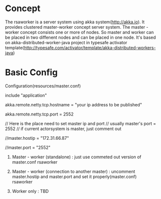 # Concept
The rsaworker is a server system using akka system(http://akka.io). It provides clustered master-worker concept server system. The master - worker concept consists one or more of nodes. So master and worker can be placed in two diffenent nodes and can be placed in one node.
It's based on akka-distributed-worker-java project in typesafe activator template(http://typesafe.com/activator/template/akka-distributed-workers-java)  

# Basic Config
Configuration(resources/master.conf)

include "application"

akka.remote.netty.tcp.hostname = "your ip address to be published"

akka.remote.netty.tcp.port = 2552

// Here is the place need to set master ip and port
// usually master's port = 2552
// if current actorsystem is master, just comment out

//master.hostip = "172.31.66.87"

//master.port = "2552"


1. Master - worker (standalone) : just use commeted out version of master.conf
   rsaworker

2. Master - worker (connection to another master) : uncomment master.hostip and master.port and set it properly(master.conf)
   rsaworker
   
3. Worker only : TBD